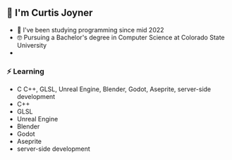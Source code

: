 ## 👋 I'm Curtis Joyner

- 🌱 I've been studying programming since mid 2022
- 🤓 Pursuing a Bachelor's degree in Computer Science at Colorado State University
- 
### ⚡ Learning

- C C++, GLSL, Unreal Engine, Blender, Godot, Aseprite, server-side development
- C++
- GLSL
- Unreal Engine
- Blender
- Godot
- Aseprite
- server-side development
